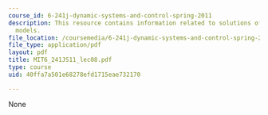 ```yaml
---
course_id: 6-241j-dynamic-systems-and-control-spring-2011
description: This resource contains information related to solutions of state-space
  models.
file_location: /coursemedia/6-241j-dynamic-systems-and-control-spring-2011/40ffa7a501e68278efd1715eae732170_MIT6_241JS11_lec08.pdf
file_type: application/pdf
layout: pdf
title: MIT6_241JS11_lec08.pdf
type: course
uid: 40ffa7a501e68278efd1715eae732170

---
```

None